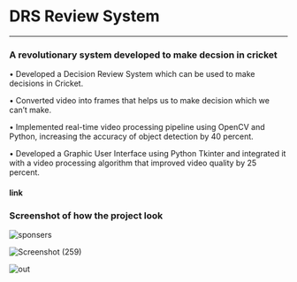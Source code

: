#  DRS Review System
<hr />

### A revolutionary system developed to make decsion in cricket
• Developed a Decision Review System which can be used to make decisions in Cricket.

• Converted video into frames that helps us to make decision which we can’t make.

• Implemented real-time video processing pipeline using OpenCV and Python, increasing the accuracy of object
detection by 40 percent.

• Developed a Graphic User Interface using Python Tkinter and integrated it with a video processing algorithm
that improved video quality by 25 percent.
#### link

### Screenshot of how the project look
![sponsers](https://user-images.githubusercontent.com/109866847/228556448-10ce7d09-cd12-4297-b3a2-36c1e129673c.jpg)


![Screenshot (259)](https://user-images.githubusercontent.com/109866847/228558329-96e4ca33-f4ec-4e88-9bec-8ad7506ef10e.png)


![out](https://user-images.githubusercontent.com/109866847/228556582-c9a99836-28ef-4873-8cbc-691c52daf831.jpg)
